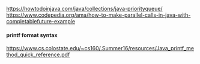 https://howtodoinjava.com/java/collections/java-priorityqueue/  
https://www.codepedia.org/ama/how-to-make-parallel-calls-in-java-with-completablefuture-example  

#### printf format syntax
https://www.cs.colostate.edu/~cs160/.Summer16/resources/Java_printf_method_quick_reference.pdf   
